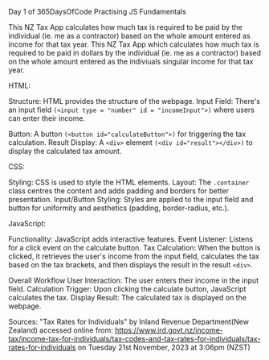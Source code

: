Day 1 of 365DaysOfCode Practising JS Fundamentals

This NZ Tax App calculates how much tax is required to be paid by the individual (ie. me as a contractor) based on the whole amount entered as income for that tax year.
This NZ Tax App which calculates how much tax is required to be paid in dollars by the individual (ie. me as a contractor) based on the whole amount entered as the indiviuals singular income for that tax year.

HTML:

Structure: HTML provides the structure of the webpage.
Input Field: There's an input field `(<input type = "number" id = "incomeInput">)` where users can enter their income.

Button: A button `(<button id="calculateButton">)` for triggering the tax calculation.
Result Display: A `<div>` element `(<div id="result"></div>)` to display the calculated tax amount.

CSS:

Styling: CSS is used to style the HTML elements.
Layout: The `.container` class centres the content and adds padding and borders for better presentation.
Input/Button Styling: Styles are applied to the input field and button for uniformity and aesthetics (padding, border-radius, etc.).

JavaScript:

Functionality: JavaScript adds interactive features.
Event Listener: Listens for a click event on the calculate button.
Tax Calculation: When the button is clicked, it retrieves the user's income from the input field, calculates the tax based on the tax brackets, and then displays the result in the result `<div>`.

Overall Workflow
User Interaction: The user enters their income in the input field.
Calculation Trigger: Upon clicking the calculate button, JavaScript calculates the tax.
Display Result: The calculated tax is displayed on the webpage.

Sources: 
"Tax Rates for Individuals" by Inland Revenue Department(New Zealand) accessed online from:
https://www.ird.govt.nz/income-tax/income-tax-for-individuals/tax-codes-and-tax-rates-for-individuals/tax-rates-for-individuals on Tuesday 21st November, 2023 at 3:06pm (NZST)
